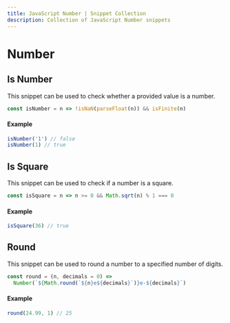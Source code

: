 ```yaml
---
title: JavaScript Number | Snippet Collection
description: Collection of JavaScript Number snippets
---
```


# Number

## Is Number

This snippet can be used to check whether a provided value is a number.

```js
const isNumber = n => !isNaN(parseFloat(n)) && isFinite(n)
```

#### Example

```js
isNumber('1') // false
isNumber(1) // true
```

## Is Square

This snippet can be used to check if a number is a square.

```js
const isSquare = n => n >= 0 && Math.sqrt(n) % 1 === 0
```

#### Example

```js
isSquare(36) // true
```

## Round

This snippet can be used to round a number to a specified number of digits.

```js
const round = (n, decimals = 0) =>
  Number(`${Math.round(`${n}e${decimals}`)}e-${decimals}`)
```

#### Example

```js
round(24.99, 1) // 25
```
